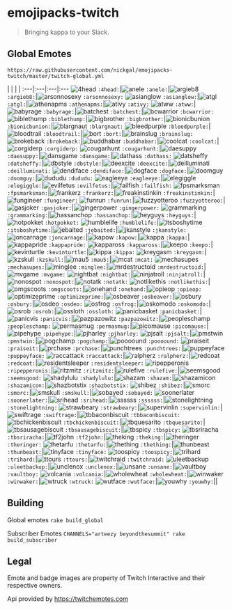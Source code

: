 # emojipacks-twitch
> Bringing kappa to your Slack.

## Global Emotes
`https://raw.githubusercontent.com/nickgal/emojipacks-twitch/master/twitch-global.yml`

 | | | |
:---|:---|:---|:---
![4head](https://static-cdn.jtvnw.net/emoticons/v1/354/1.0) `:4head:`|![anele](https://static-cdn.jtvnw.net/emoticons/v1/3792/1.0) `:anele:`|![argieb8](https://static-cdn.jtvnw.net/emoticons/v1/51838/1.0) `:argieb8:`|![arsonnosexy](https://static-cdn.jtvnw.net/emoticons/v1/50/1.0) `:arsonnosexy:`
![asianglow](https://static-cdn.jtvnw.net/emoticons/v1/74/1.0) `:asianglow:`|![atgl](https://static-cdn.jtvnw.net/emoticons/v1/9809/1.0) `:atgl:`|![athenapms](https://static-cdn.jtvnw.net/emoticons/v1/32035/1.0) `:athenapms:`|![ativy](https://static-cdn.jtvnw.net/emoticons/v1/9800/1.0) `:ativy:`
![atww](https://static-cdn.jtvnw.net/emoticons/v1/9801/1.0) `:atww:`|![babyrage](https://static-cdn.jtvnw.net/emoticons/v1/22639/1.0) `:babyrage:`|![batchest](https://static-cdn.jtvnw.net/emoticons/v1/1905/1.0) `:batchest:`|![bcwarrior](https://static-cdn.jtvnw.net/emoticons/v1/30/1.0) `:bcwarrior:`
![biblethump](https://static-cdn.jtvnw.net/emoticons/v1/86/1.0) `:biblethump:`|![bigbrother](https://static-cdn.jtvnw.net/emoticons/v1/1904/1.0) `:bigbrother:`|![bionicbunion](https://static-cdn.jtvnw.net/emoticons/v1/24/1.0) `:bionicbunion:`|![blargnaut](https://static-cdn.jtvnw.net/emoticons/v1/38/1.0) `:blargnaut:`
![bleedpurple](https://static-cdn.jtvnw.net/emoticons/v1/62835/1.0) `:bleedpurple:`|![bloodtrail](https://static-cdn.jtvnw.net/emoticons/v1/69/1.0) `:bloodtrail:`|![bort](https://static-cdn.jtvnw.net/emoticons/v1/243/1.0) `:bort:`|![brainslug](https://static-cdn.jtvnw.net/emoticons/v1/881/1.0) `:brainslug:`
![brokeback](https://static-cdn.jtvnw.net/emoticons/v1/4057/1.0) `:brokeback:`|![buddhabar](https://static-cdn.jtvnw.net/emoticons/v1/27602/1.0) `:buddhabar:`|![coolcat](https://static-cdn.jtvnw.net/emoticons/v1/58127/1.0) `:coolcat:`|![corgiderp](https://static-cdn.jtvnw.net/emoticons/v1/49106/1.0) `:corgiderp:`
![cougarhunt](https://static-cdn.jtvnw.net/emoticons/v1/21/1.0) `:cougarhunt:`|![daesuppy](https://static-cdn.jtvnw.net/emoticons/v1/973/1.0) `:daesuppy:`|![dansgame](https://static-cdn.jtvnw.net/emoticons/v1/33/1.0) `:dansgame:`|![dathass](https://static-cdn.jtvnw.net/emoticons/v1/20225/1.0) `:dathass:`
![datsheffy](https://static-cdn.jtvnw.net/emoticons/v1/170/1.0) `:datsheffy:`|![dbstyle](https://static-cdn.jtvnw.net/emoticons/v1/73/1.0) `:dbstyle:`|![deexcite](https://static-cdn.jtvnw.net/emoticons/v1/46249/1.0) `:deexcite:`|![deilluminati](https://static-cdn.jtvnw.net/emoticons/v1/46248/1.0) `:deilluminati:`
![dendiface](https://static-cdn.jtvnw.net/emoticons/v1/58135/1.0) `:dendiface:`|![dogface](https://static-cdn.jtvnw.net/emoticons/v1/1903/1.0) `:dogface:`|![doomguy](https://static-cdn.jtvnw.net/emoticons/v1/54089/1.0) `:doomguy:`|![dududu](https://static-cdn.jtvnw.net/emoticons/v1/62834/1.0) `:dududu:`
![eagleeye](https://static-cdn.jtvnw.net/emoticons/v1/20/1.0) `:eagleeye:`|![elegiggle](https://static-cdn.jtvnw.net/emoticons/v1/4339/1.0) `:elegiggle:`|![evilfetus](https://static-cdn.jtvnw.net/emoticons/v1/72/1.0) `:evilfetus:`|![failfish](https://static-cdn.jtvnw.net/emoticons/v1/360/1.0) `:failfish:`
![fpsmarksman](https://static-cdn.jtvnw.net/emoticons/v1/42/1.0) `:fpsmarksman:`|![frankerz](https://static-cdn.jtvnw.net/emoticons/v1/65/1.0) `:frankerz:`|![freakinstinkin](https://static-cdn.jtvnw.net/emoticons/v1/39/1.0) `:freakinstinkin:`|![fungineer](https://static-cdn.jtvnw.net/emoticons/v1/244/1.0) `:fungineer:`
![funrun](https://static-cdn.jtvnw.net/emoticons/v1/48/1.0) `:funrun:`|![fuzzyotteroo](https://static-cdn.jtvnw.net/emoticons/v1/168/1.0) `:fuzzyotteroo:`|![gasjoker](https://static-cdn.jtvnw.net/emoticons/v1/9802/1.0) `:gasjoker:`|![gingerpower](https://static-cdn.jtvnw.net/emoticons/v1/32/1.0) `:gingerpower:`
![grammarking](https://static-cdn.jtvnw.net/emoticons/v1/3632/1.0) `:grammarking:`|![hassanchop](https://static-cdn.jtvnw.net/emoticons/v1/68/1.0) `:hassanchop:`|![heyguys](https://static-cdn.jtvnw.net/emoticons/v1/30259/1.0) `:heyguys:`|![hotpokket](https://static-cdn.jtvnw.net/emoticons/v1/357/1.0) `:hotpokket:`
![humblelife](https://static-cdn.jtvnw.net/emoticons/v1/46881/1.0) `:humblelife:`|![itsboshytime](https://static-cdn.jtvnw.net/emoticons/v1/169/1.0) `:itsboshytime:`|![jebaited](https://static-cdn.jtvnw.net/emoticons/v1/90/1.0) `:jebaited:`|![jkanstyle](https://static-cdn.jtvnw.net/emoticons/v1/15/1.0) `:jkanstyle:`
![joncarnage](https://static-cdn.jtvnw.net/emoticons/v1/26/1.0) `:joncarnage:`|![kapow](https://static-cdn.jtvnw.net/emoticons/v1/9803/1.0) `:kapow:`|![kappa](https://static-cdn.jtvnw.net/emoticons/v1/25/1.0) `:kappa:`|![kappapride](https://static-cdn.jtvnw.net/emoticons/v1/55338/1.0) `:kappapride:`
![kappaross](https://static-cdn.jtvnw.net/emoticons/v1/70433/1.0) `:kappaross:`|![keepo](https://static-cdn.jtvnw.net/emoticons/v1/1902/1.0) `:keepo:`|![kevinturtle](https://static-cdn.jtvnw.net/emoticons/v1/40/1.0) `:kevinturtle:`|![kippa](https://static-cdn.jtvnw.net/emoticons/v1/1901/1.0) `:kippa:`
![kreygasm](https://static-cdn.jtvnw.net/emoticons/v1/41/1.0) `:kreygasm:`|![kzskull](https://static-cdn.jtvnw.net/emoticons/v1/5253/1.0) `:kzskull:`|![mau5](https://static-cdn.jtvnw.net/emoticons/v1/30134/1.0) `:mau5:`|![mcat](https://static-cdn.jtvnw.net/emoticons/v1/35063/1.0) `:mcat:`
![mechasupes](https://static-cdn.jtvnw.net/emoticons/v1/9804/1.0) `:mechasupes:`|![minglee](https://static-cdn.jtvnw.net/emoticons/v1/68856/1.0) `:minglee:`|![mrdestructoid](https://static-cdn.jtvnw.net/emoticons/v1/28/1.0) `:mrdestructoid:`|![mvgame](https://static-cdn.jtvnw.net/emoticons/v1/29/1.0) `:mvgame:`
![nightbat](https://static-cdn.jtvnw.net/emoticons/v1/9805/1.0) `:nightbat:`|![ninjatroll](https://static-cdn.jtvnw.net/emoticons/v1/45/1.0) `:ninjatroll:`|![nonospot](https://static-cdn.jtvnw.net/emoticons/v1/44/1.0) `:nonospot:`|![notatk](https://static-cdn.jtvnw.net/emoticons/v1/34875/1.0) `:notatk:`
![notlikethis](https://static-cdn.jtvnw.net/emoticons/v1/58765/1.0) `:notlikethis:`|![omgscoots](https://static-cdn.jtvnw.net/emoticons/v1/91/1.0) `:omgscoots:`|![onehand](https://static-cdn.jtvnw.net/emoticons/v1/66/1.0) `:onehand:`|![opieop](https://static-cdn.jtvnw.net/emoticons/v1/356/1.0) `:opieop:`
![optimizeprime](https://static-cdn.jtvnw.net/emoticons/v1/16/1.0) `:optimizeprime:`|![osbeaver](https://static-cdn.jtvnw.net/emoticons/v1/47005/1.0) `:osbeaver:`|![osbury](https://static-cdn.jtvnw.net/emoticons/v1/47420/1.0) `:osbury:`|![osdeo](https://static-cdn.jtvnw.net/emoticons/v1/47007/1.0) `:osdeo:`
![osfrog](https://static-cdn.jtvnw.net/emoticons/v1/47008/1.0) `:osfrog:`|![oskomodo](https://static-cdn.jtvnw.net/emoticons/v1/47010/1.0) `:oskomodo:`|![osrob](https://static-cdn.jtvnw.net/emoticons/v1/47302/1.0) `:osrob:`|![ossloth](https://static-cdn.jtvnw.net/emoticons/v1/47011/1.0) `:ossloth:`
![panicbasket](https://static-cdn.jtvnw.net/emoticons/v1/22998/1.0) `:panicbasket:`|![panicvis](https://static-cdn.jtvnw.net/emoticons/v1/3668/1.0) `:panicvis:`|![pazpazowitz](https://static-cdn.jtvnw.net/emoticons/v1/19/1.0) `:pazpazowitz:`|![peopleschamp](https://static-cdn.jtvnw.net/emoticons/v1/3412/1.0) `:peopleschamp:`
![permasmug](https://static-cdn.jtvnw.net/emoticons/v1/27509/1.0) `:permasmug:`|![picomause](https://static-cdn.jtvnw.net/emoticons/v1/27/1.0) `:picomause:`|![pipehype](https://static-cdn.jtvnw.net/emoticons/v1/4240/1.0) `:pipehype:`|![pjharley](https://static-cdn.jtvnw.net/emoticons/v1/9808/1.0) `:pjharley:`
![pjsalt](https://static-cdn.jtvnw.net/emoticons/v1/36/1.0) `:pjsalt:`|![pmstwin](https://static-cdn.jtvnw.net/emoticons/v1/92/1.0) `:pmstwin:`|![pogchamp](https://static-cdn.jtvnw.net/emoticons/v1/88/1.0) `:pogchamp:`|![poooound](https://static-cdn.jtvnw.net/emoticons/v1/358/1.0) `:poooound:`
![praiseit](https://static-cdn.jtvnw.net/emoticons/v1/38586/1.0) `:praiseit:`|![prchase](https://static-cdn.jtvnw.net/emoticons/v1/28328/1.0) `:prchase:`|![punchtrees](https://static-cdn.jtvnw.net/emoticons/v1/47/1.0) `:punchtrees:`|![puppeyface](https://static-cdn.jtvnw.net/emoticons/v1/58136/1.0) `:puppeyface:`
![raccattack](https://static-cdn.jtvnw.net/emoticons/v1/27679/1.0) `:raccattack:`|![ralpherz](https://static-cdn.jtvnw.net/emoticons/v1/1900/1.0) `:ralpherz:`|![redcoat](https://static-cdn.jtvnw.net/emoticons/v1/22/1.0) `:redcoat:`|![residentsleeper](https://static-cdn.jtvnw.net/emoticons/v1/245/1.0) `:residentsleeper:`
![ripepperonis](https://static-cdn.jtvnw.net/emoticons/v1/62833/1.0) `:ripepperonis:`|![ritzmitz](https://static-cdn.jtvnw.net/emoticons/v1/4338/1.0) `:ritzmitz:`|![rulefive](https://static-cdn.jtvnw.net/emoticons/v1/361/1.0) `:rulefive:`|![seemsgood](https://static-cdn.jtvnw.net/emoticons/v1/64138/1.0) `:seemsgood:`
![shadylulu](https://static-cdn.jtvnw.net/emoticons/v1/52492/1.0) `:shadylulu:`|![shazam](https://static-cdn.jtvnw.net/emoticons/v1/9807/1.0) `:shazam:`|![shazamicon](https://static-cdn.jtvnw.net/emoticons/v1/9806/1.0) `:shazamicon:`|![shazbotstix](https://static-cdn.jtvnw.net/emoticons/v1/87/1.0) `:shazbotstix:`
![shibez](https://static-cdn.jtvnw.net/emoticons/v1/27903/1.0) `:shibez:`|![smorc](https://static-cdn.jtvnw.net/emoticons/v1/52/1.0) `:smorc:`|![smskull](https://static-cdn.jtvnw.net/emoticons/v1/51/1.0) `:smskull:`|![sobayed](https://static-cdn.jtvnw.net/emoticons/v1/1906/1.0) `:sobayed:`
![soonerlater](https://static-cdn.jtvnw.net/emoticons/v1/355/1.0) `:soonerlater:`|![srihead](https://static-cdn.jtvnw.net/emoticons/v1/14706/1.0) `:srihead:`|![ssssss](https://static-cdn.jtvnw.net/emoticons/v1/46/1.0) `:ssssss:`|![stonelightning](https://static-cdn.jtvnw.net/emoticons/v1/17/1.0) `:stonelightning:`
![strawbeary](https://static-cdn.jtvnw.net/emoticons/v1/37/1.0) `:strawbeary:`|![supervinlin](https://static-cdn.jtvnw.net/emoticons/v1/31/1.0) `:supervinlin:`|![swiftrage](https://static-cdn.jtvnw.net/emoticons/v1/34/1.0) `:swiftrage:`|![tbbaconbiscuit](https://static-cdn.jtvnw.net/emoticons/v1/44499/1.0) `:tbbaconbiscuit:`
![tbchickenbiscuit](https://static-cdn.jtvnw.net/emoticons/v1/56879/1.0) `:tbchickenbiscuit:`|![tbquesarito](https://static-cdn.jtvnw.net/emoticons/v1/56883/1.0) `:tbquesarito:`|![tbsausagebiscuit](https://static-cdn.jtvnw.net/emoticons/v1/56881/1.0) `:tbsausagebiscuit:`|![tbspicy](https://static-cdn.jtvnw.net/emoticons/v1/56882/1.0) `:tbspicy:`
![tbsriracha](https://static-cdn.jtvnw.net/emoticons/v1/56880/1.0) `:tbsriracha:`|![tf2john](https://static-cdn.jtvnw.net/emoticons/v1/1899/1.0) `:tf2john:`|![theking](https://static-cdn.jtvnw.net/emoticons/v1/50901/1.0) `:theking:`|![theringer](https://static-cdn.jtvnw.net/emoticons/v1/18/1.0) `:theringer:`
![thetarfu](https://static-cdn.jtvnw.net/emoticons/v1/70/1.0) `:thetarfu:`|![thething](https://static-cdn.jtvnw.net/emoticons/v1/7427/1.0) `:thething:`|![thunbeast](https://static-cdn.jtvnw.net/emoticons/v1/1898/1.0) `:thunbeast:`|![tinyface](https://static-cdn.jtvnw.net/emoticons/v1/67/1.0) `:tinyface:`
![toospicy](https://static-cdn.jtvnw.net/emoticons/v1/359/1.0) `:toospicy:`|![trihard](https://static-cdn.jtvnw.net/emoticons/v1/171/1.0) `:trihard:`|![ttours](https://static-cdn.jtvnw.net/emoticons/v1/38436/1.0) `:ttours:`|![twitchraid](https://static-cdn.jtvnw.net/emoticons/v1/62836/1.0) `:twitchraid:`
![uleetbackup](https://static-cdn.jtvnw.net/emoticons/v1/49/1.0) `:uleetbackup:`|![unclenox](https://static-cdn.jtvnw.net/emoticons/v1/3666/1.0) `:unclenox:`|![unsane](https://static-cdn.jtvnw.net/emoticons/v1/71/1.0) `:unsane:`|![vaultboy](https://static-cdn.jtvnw.net/emoticons/v1/54090/1.0) `:vaultboy:`
![volcania](https://static-cdn.jtvnw.net/emoticons/v1/166/1.0) `:volcania:`|![wholewheat](https://static-cdn.jtvnw.net/emoticons/v1/1896/1.0) `:wholewheat:`|![winwaker](https://static-cdn.jtvnw.net/emoticons/v1/167/1.0) `:winwaker:`|![wtruck](https://static-cdn.jtvnw.net/emoticons/v1/1897/1.0) `:wtruck:`
![wutface](https://static-cdn.jtvnw.net/emoticons/v1/28087/1.0) `:wutface:`|![youwhy](https://static-cdn.jtvnw.net/emoticons/v1/4337/1.0) `:youwhy:`||

## Building
Global emotes `rake build_global`

Subscriber Emotes
`CHANNELS="arteezy beyondthesummit" rake build_subscriber`

## Legal
Emote and badge images are property of Twitch Interactive and their respective owners.

Api provided by https://twitchemotes.com
